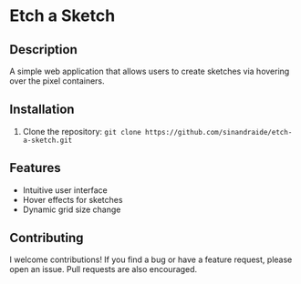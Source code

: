 # Etch a Sketch

## Description

A simple web application that allows users to create sketches via hovering over the pixel containers.

## Installation

1. Clone the repository: `git clone https://github.com/sinandraide/etch-a-sketch.git`

## Features

- Intuitive user interface
- Hover effects for sketches
- Dynamic grid size change

## Contributing

I welcome contributions! If you find a bug or have a feature request, please open an issue. Pull requests are also encouraged.
